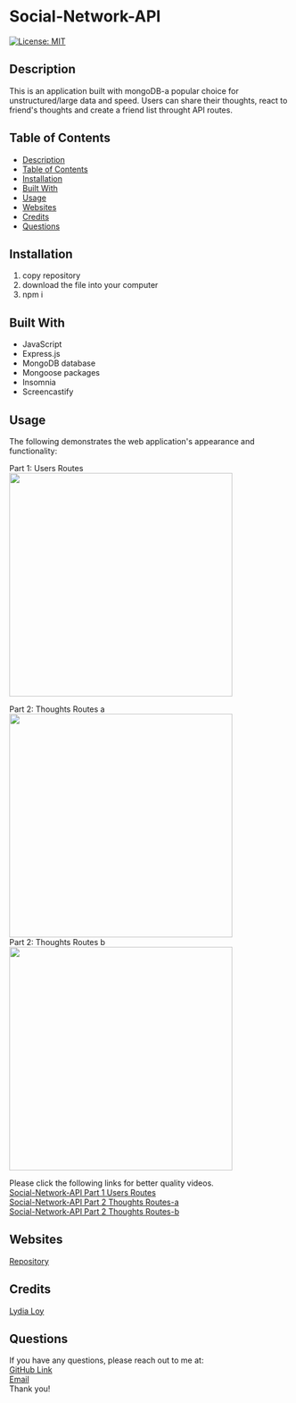# Social-Network-API
 
[![License: MIT](https://img.shields.io/badge/License-MIT-yellow.svg)](https://opensource.org/licenses/MIT)
 
 

## Description
This is an application built with mongoDB-a popular choice for unstructured/large data and speed. Users can share their thoughts, react to friend's thoughts and create a friend list throught API routes.



## Table of Contents
  * [Description](#description)
  * [Table of Contents](#table-of-contents)
  * [Installation](#installation)
  * [Built With](#built-with)
  * [Usage](#usage)
  * [Websites](#websites)
  * [Credits](#credits)
  * [Questions](#questions)


## Installation 
  1. copy repository
  2. download the file into your computer
  3. npm i

## Built With
* JavaScript
* Express.js
* MongoDB database
* Mongoose packages
* Insomnia
* Screencastify


## Usage 
The following demonstrates the web application's appearance and functionality:

Part 1: Users Routes</br>
<img src="./imgage/Social-Network-API           Part 1--Users Routes.gif" width="400" height="" /></br>


Part 2: Thoughts Routes a</br>
<img src="./imgage/Social-Network-API           Part 2--Thoughts Routes-a.gif" width="400" height="" /></br>
Part 2: Thoughts Routes b</br>
<img src="./imgage/Social-Network-API           Part 2--Thoughts Routes-b.gif" width="400" height="" /></br>

Please click the following links for better quality videos.</br>
[Social-Network-API Part 1 Users Routes](https://watch.screencastify.com/v/SBWb66DdPrPz4i7BPiGp)</br>
[Social-Network-API Part 2 Thoughts Routes-a](https://watch.screencastify.com/v/x6jsqN4MsDPc1cm8pQ0H)</br>
[Social-Network-API Part 2 Thoughts Routes-b](https://watch.screencastify.com/v/kKMIlMuEGuM7lDkH3Q5H)</br>



## Websites
[Repository](https://github.com/flowingcityloy/Social-Network-API)<br />



## Credits
  [Lydia Loy](https://github.com/flowingcityloy)<br/>



## Questions
  
 If you have any questions, please reach out to me at:<br>
  <a href="https://github.com/flowingcityloy">GitHub Link</a><br>
  <a href="mailto:lydia_art@yahoo.com">Email</a><br>
  Thank you!